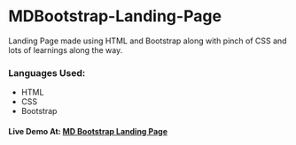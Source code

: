 
# MDBootstrap-Landing-Page
Landing Page made using HTML and Bootstrap along with pinch of CSS and lots of learnings along the way.

### Languages Used:
- HTML
- CSS
- Bootstrap

#### Live Demo At: [MD Bootstrap Landing Page](https://adikad16.github.io/)
